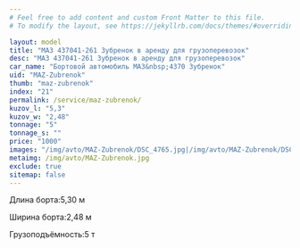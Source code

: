 ```yaml
---
# Feel free to add content and custom Front Matter to this file.
# To modify the layout, see https://jekyllrb.com/docs/themes/#overriding-theme-defaults

layout: model
title: "МАЗ 437041-261 Зубренок в аренду для грузоперевозок"
desc: "МАЗ 437041-261 Зубренок в аренду для грузоперевозок"
car_name: "Бортовой автомобиль МАЗ&nbsp;4370 Зубренок"
uid: "MAZ-Zubrenok"
thumb: "maz-zubrenok"
index: "21"
permalink: /service/maz-zubrenok/
kuzov_l: "5,3"
kuzov_w: "2,48"
tonnage: "5"
tonnage_s: ""
price: "1000"
images: "/img/avto/MAZ-Zubrenok/DSC_4765.jpg|/img/avto/MAZ-Zubrenok/DSC_4767.jpg"
metaimg: /img/avto/MAZ-Zubrenok.jpg
exclude: true
sitemap: false
---
```


<span>Длина борта:</span><span>5,30 м</span>

<span>Ширина борта:</span><span>2,48 м</span>

<span>Грузоподъёмность:</span><span>5 т</span>
